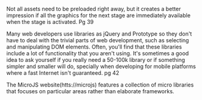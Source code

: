 Not all assets need to be preloaded right away, but it creates a
better impression if all the graphics for the next stage are
immediately available when the stage is activated. Pg 39

Many web developers use libraries as jQuery and Prototype so they
don't have to deal with the trivial parts of web development, such
as selecting and manipulating DOM elements. Often, you'll find
that these libraries include a lot of functionality that you
aren't using. It's sometimes a good idea to ask yourself if you
really need a 50-100k library or if something simpler and smaller
will do, specially when developing for mobile platforms where 
a fast Internet isn't guaranteed. pg 42

The MicroJS website(htts://microjs) features a collection of
micro libraries that focuses on particular areas rather than
elaborate frameworks.
